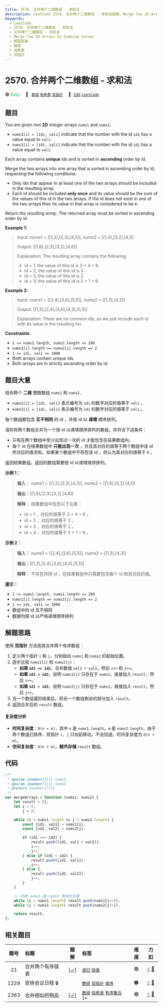 ```yaml
---
title: 2570. 合并两个二维数组 - 求和法
description: LeetCode 2570. 合并两个二维数组 - 求和法题解，Merge Two 2D Arrays by Summing Values，包含解题思路、复杂度分析以及完整的 JavaScript 代码实现。
keywords:
  - LeetCode
  - 2570. 合并两个二维数组 - 求和法
  - 合并两个二维数组 - 求和法
  - Merge Two 2D Arrays by Summing Values
  - 解题思路
  - 数组
  - 哈希表
  - 双指针
---
```


# 2570. 合并两个二维数组 - 求和法

🟢 <font color=#15bd66>Easy</font>&emsp; 🔖&ensp; [`数组`](/tag/array.md) [`哈希表`](/tag/hash-table.md) [`双指针`](/tag/two-pointers.md)&emsp; 🔗&ensp;[`力扣`](https://leetcode.cn/problems/merge-two-2d-arrays-by-summing-values) [`LeetCode`](https://leetcode.com/problems/merge-two-2d-arrays-by-summing-values)

## 题目

You are given two **2D** integer arrays `nums1` and `nums2.`

- `nums1[i] = [idi, vali]` indicate that the number with the id `idi` has a value equal to `vali`.
- `nums2[i] = [idi, vali]` indicate that the number with the id `idi` has a value equal to `vali`.

Each array contains **unique** ids and is sorted in **ascending** order by id.

Merge the two arrays into one array that is sorted in ascending order by id,
respecting the following conditions:

- Only ids that appear in at least one of the two arrays should be included in the resulting array.
- Each id should be included **only once** and its value should be the sum of the values of this id in the two arrays. If the id does not exist in one of the two arrays then its value in that array is considered to be `0`.

Return _the resulting array_. The returned array must be sorted in ascending
order by id.

**Example 1:**

> Input: nums1 = [[1,2],[2,3],[4,5]], nums2 = [[1,4],[3,2],[4,1]]
>
> Output: [[1,6],[2,3],[3,2],[4,6]]
>
> Explanation: The resulting array contains the following:
>
> - id = 1, the value of this id is 2 + 4 = 6.
> - id = 2, the value of this id is 3.
> - id = 3, the value of this id is 2.
> - id = 4, the value of this id is 5 + 1 = 6.

**Example 2:**

> Input: nums1 = [[2,4],[3,6],[5,5]], nums2 = [[1,3],[4,3]]
>
> Output: [[1,3],[2,4],[3,6],[4,3],[5,5]]
>
> Explanation: There are no common ids, so we just include each id with its value in the resulting list.

**Constraints:**

- `1 <= nums1.length, nums2.length <= 200`
- `nums1[i].length == nums2[j].length == 2`
- `1 <= idi, vali <= 1000`
- Both arrays contain unique ids.
- Both arrays are in strictly ascending order by id.

## 题目大意

给你两个 **二维** 整数数组 `nums1` 和 `nums2.`

- `nums1[i] = [idi, vali]` 表示编号为 `idi` 的数字对应的值等于 `vali` 。
- `nums2[i] = [idi, vali]` 表示编号为 `idi` 的数字对应的值等于 `vali` 。

每个数组都包含 **互不相同** 的 id ，并按 id 以 **递增** 顺序排列。

请你将两个数组合并为一个按 id 以递增顺序排列的数组，并符合下述条件：

- 只有在两个数组中至少出现过一次的 id 才能包含在结果数组内。
- 每个 id 在结果数组中 **只能出现一次** ，并且其对应的值等于两个数组中该 id 所对应的值求和。如果某个数组中不存在该 id ，则认为其对应的值等于 `0` 。

返回结果数组。返回的数组需要按 id 以递增顺序排列。

**示例 1：**

> **输入：** nums1 = [[1,2],[2,3],[4,5]], nums2 = [[1,4],[3,2],[4,1]]
>
> **输出：**[[1,6],[2,3],[3,2],[4,6]]
>
> **解释：** 结果数组中包含以下元素：
>
> - id = 1 ，对应的值等于 2 + 4 = 6 。
> - id = 2 ，对应的值等于 3 。
> - id = 3 ，对应的值等于 2 。
> - id = 4 ，对应的值等于 5 + 1 = 6 。

**示例 2：**

> **输入：** nums1 = [[2,4],[3,6],[5,5]], nums2 = [[1,3],[4,3]]
>
> **输出：**[[1,3],[2,4],[3,6],[4,3],[5,5]]
>
> **解释：** 不存在共同 id ，在结果数组中只需要包含每个 id 和其对应的值。

**提示：**

- `1 <= nums1.length, nums2.length <= 200`
- `nums1[i].length == nums2[j].length == 2`
- `1 <= idi, vali <= 1000`
- 数组中的 id 互不相同
- 数据均按 id 以严格递增顺序排列

## 解题思路

使用 **双指针** 方法高效合并两个有序数组：

1. 定义两个指针 `i` 和 `j`，分别指向 `nums1` 和 `nums2` 的起始位置。
2. 逐步比较 `nums1[i]` 和 `nums2[j]`：
   - **如果 `id1 == id2`**，合并数值 `val1 + val2`，然后 `i++` 和 `j++`。
   - **如果 `id1 < id2`**，说明 `nums1[i]` 只存在于 `nums1`，直接加入 `result`，然后 `i++`。
   - **如果 `id1 > id2`**，说明 `nums2[j]` 只存在于 `nums2`，直接加入 `result`，然后 `j++`。
3. 当一个数组遍历结束后，将另一个数组剩余的部分加入 `result`。
4. 返回合并后的 `result` 数组。

#### 复杂度分析

- **时间复杂度**：`O(n + m)`，其中 `n` 是 `nums1.length`，`m` 是 `nums2.length`，由于两个数组已排序，双指针 `i, j` 只向前移动，不会回退，时间复杂度为 `O(n + m)`。
- **空间复杂度**：`O(n + m)`，**额外存储** `result` 数组。

## 代码

```javascript
/**
 * @param {number[][]} nums1
 * @param {number[][]} nums2
 * @return {number[][]}
 */
var mergeArrays = function (nums1, nums2) {
	let result = [];
	let i = 0,
		j = 0;

	while (i < nums1.length && j < nums2.length) {
		const [id1, val1] = nums1[i];
		const [id2, val2] = nums2[j];

		if (id1 === id2) {
			result.push([id1, val1 + val2]);
			i++;
			j++;
		} else if (id1 < id2) {
			result.push([id1, val1]);
			i++;
		} else {
			result.push([id2, val2]);
			j++;
		}
	}

	// 处理 nums1 或 nums2 剩余的元素
	while (i < nums1.length) result.push(nums1[i++]);
	while (j < nums2.length) result.push(nums2[j++]);

	return result;
};
```

## 相关题目

<!-- prettier-ignore -->
| 题号 | 标题 | 题解 | 标签 | 难度 | 力扣 |
| :------: | :------ | :------: | :------ | :------: | :------: |
| 21 | 合并两个有序链表 | [[✓]](/problem/0021.md) |  [`递归`](/tag/recursion.md) [`链表`](/tag/linked-list.md) | 🟢 | [🀄️](https://leetcode.cn/problems/merge-two-sorted-lists) [🔗](https://leetcode.com/problems/merge-two-sorted-lists) |
| 1229 | 安排会议日程 🔒 |  |  [`数组`](/tag/array.md) [`双指针`](/tag/two-pointers.md) [`排序`](/tag/sorting.md) | 🟠 | [🀄️](https://leetcode.cn/problems/meeting-scheduler) [🔗](https://leetcode.com/problems/meeting-scheduler) |
| 2363 | 合并相似的物品 | [[✓]](/problem/2363.md) |  [`数组`](/tag/array.md) [`哈希表`](/tag/hash-table.md) [`有序集合`](/tag/ordered-set.md) `1+` | 🟢 | [🀄️](https://leetcode.cn/problems/merge-similar-items) [🔗](https://leetcode.com/problems/merge-similar-items) |
